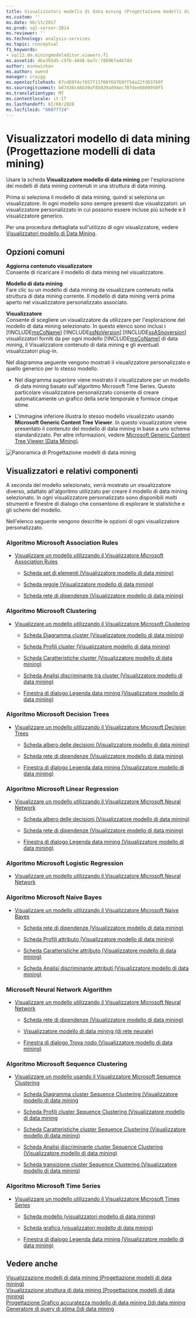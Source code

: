 ```yaml
---
title: Visualizzatori modello di data mining (Progettazione modelli di data mining) | Microsoft Docs
ms.custom: ''
ms.date: 06/13/2017
ms.prod: sql-server-2014
ms.reviewer: ''
ms.technology: analysis-services
ms.topic: conceptual
f1_keywords:
- sql12.dm.miningmodeleditor.viewers.f1
ms.assetid: 4ba391d5-c97b-4848-ba7c-7d096fa4b7dd
author: minewiskan
ms.author: owend
manager: craigg
ms.openlocfilehash: 67cd89f4cf857f11f08f69769ff54a22fd83760f
ms.sourcegitcommit: b87d36c46b39af8b929ad94ec707dee8800950f5
ms.translationtype: MT
ms.contentlocale: it-IT
ms.lasthandoff: 02/08/2020
ms.locfileid: "66077724"
---
```

# <a name="mining-model-viewers-data-mining-model-designer"></a>Visualizzatori modello di data mining (Progettazione modelli di data mining)
  Usare la scheda **Visualizzatore modello di data mining** per l'esplorazione dei modelli di data mining contenuti in una struttura di data mining.  
  
 Prima si seleziona il modello di data mining, quindi si seleziona un visualizzatore. In ogni modello sono sempre presenti due visualizzatori: un visualizzatore personalizzato in cui possono essere incluse più schede e il visualizzatore generico.  
  
 Per una procedura dettagliata sull'utilizzo di ogni visualizzatore, vedere [Visualizzatori modello di Data Mining](data-mining/data-mining-model-viewers.md).  
  
## <a name="common-options"></a>Opzioni comuni  
 **Aggiorna contenuto visualizzatore**  
 Consente di ricaricare il modello di data mining nel visualizzatore.  
  
 **Modello di data mining**  
 Fare clic su un modello di data mining da visualizzare contenuto nella struttura di data mining corrente. Il modello di data mining verrà prima aperto nel visualizzatore personalizzato associato.  
  
 **Visualizzatore**  
 Consente di scegliere un visualizzatore da utilizzare per l'esplorazione del modello di data mining selezionato. In questo elenco sono inclusi i [!INCLUDE[msCoName](../includes/msconame-md.md)] [!INCLUDE[ssNoVersion](../includes/ssnoversion-md.md)] [!INCLUDE[ssASnoversion](../includes/ssasnoversion-md.md)] visualizzatori forniti da per ogni modello [!INCLUDE[msCoName](../includes/msconame-md.md)] di data mining, il Visualizzatore contenuto di data mining e gli eventuali visualizzatori plug-in.  
  
 Nel diagramma seguente vengono mostrati il visualizzatore personalizzato e quello generico per lo stesso modello.  
  
-   Nel diagramma superiore viene mostrato il visualizzatore per un modello di data mining basato sull'algoritmo Microsoft Time Series. Questo particolare visualizzatore personalizzato consente di creare automaticamente un grafico della serie temporale e fornisce cinque stime.  
  
-   L'immagine inferiore illustra lo stesso modello visualizzato usando **Microsoft Generic Content Tree Viewer**. In questo visualizzatore viene presentato il contenuto del modello di data mining in base a uno schema standardizzato. Per altre informazioni, vedere [Microsoft Generic Content Tree Viewer &#40;Data Mining&#41;](microsoft-generic-content-tree-viewer-data-mining.md).  
  
 ![Panoramica di Progettazione modelli di data mining](media/generic-mining-model-tab1.gif "Panoramica di Progettazione modelli di data mining")  
  
## <a name="viewers-and-their-components"></a>Visualizzatori e relativi componenti  
 A seconda del modello selezionato, verrà mostrato un visualizzatore diverso, adattato all'algoritmo utilizzato per creare il modello di data mining selezionato. In ogni visualizzatore personalizzato sono disponibili molti strumenti e finestre di dialogo che consentono di esplorare le statistiche e gli schemi del modello.  
  
 Nell'elenco seguente vengono descritte le opzioni di ogni visualizzatore personalizzato.  
  
### <a name="microsoft-association-rules-algorithm"></a>Algoritmo Microsoft Association Rules  
  
-   [Visualizzare un modello utilizzando il Visualizzatore Microsoft Association Rules](data-mining/browse-a-model-using-the-microsoft-association-rules-viewer.md)  
  
    -   [Scheda set di elementi &#40;Visualizzatore modello di data mining&#41;](itemsets-tab-mining-model-viewer.md)  
  
    -   [Scheda regole &#40;Visualizzatore modello di data mining&#41;](rules-tab-mining-model-viewer.md)  
  
    -   [Scheda rete di dipendenze &#40;Visualizzatore modello di data mining&#41;](dependency-network-tab-mining-model-viewer.md)  
  
### <a name="microsoft-clustering-algorithm"></a>Algoritmo Microsoft Clustering  
  
-   [Visualizzare un modello utilizzando il Visualizzatore Microsoft Clustering](data-mining/browse-a-model-using-the-microsoft-cluster-viewer.md)  
  
    -   [Scheda Diagramma cluster &#40;Visualizzatore modello di data mining&#41;](cluster-diagram-tab-mining-model-viewer.md)  
  
    -   [Scheda Profili cluster &#40;Visualizzatore modello di data mining&#41;](cluster-profiles-tab-mining-model-viewer.md)  
  
    -   [Scheda Caratteristiche cluster &#40;Visualizzatore modello di data mining&#41;](cluster-characteristics-tab-mining-model-viewer.md)  
  
    -   [Scheda Analisi discriminante tra cluster &#40;Visualizzatore modello di data mining&#41;](cluster-discrimination-tab-mining-model-viewer.md)  
  
    -   [Finestra di dialogo Legenda data mining &#40;Visualizzatore modello di data mining&#41;](mining-legend-dialog-box-mining-model-viewer.md)  
  
### <a name="microsoft-decision-tree-algorithm"></a>Algoritmo Microsoft Decision Trees  
  
-   [Visualizzare un modello utilizzando il Visualizzatore Microsoft Decision Trees](data-mining/browse-a-model-using-the-microsoft-tree-viewer.md)  
  
    -   [Scheda albero delle decisioni &#40;Visualizzatore modello di data mining&#41;](decision-tree-tab-mining-model-viewer.md)  
  
    -   [Scheda rete di dipendenze &#40;Visualizzatore modello di data mining&#41;](dependency-network-tab-mining-model-viewer.md)  
  
    -   [Finestra di dialogo Legenda data mining &#40;Visualizzatore modello di data mining&#41;](mining-legend-dialog-box-mining-model-viewer.md)  
  
### <a name="microsoft-linear-regression-algorithm"></a>Algoritmo Microsoft Linear Regression  
  
-   [Visualizzare un modello utilizzando il Visualizzatore Microsoft Neural Network](data-mining/browse-a-model-using-the-microsoft-neural-network-viewer.md)  
  
    -   [Scheda albero delle decisioni &#40;Visualizzatore modello di data mining&#41;](decision-tree-tab-mining-model-viewer.md)  
  
    -   [Scheda rete di dipendenze &#40;Visualizzatore modello di data mining&#41;](dependency-network-tab-mining-model-viewer.md)  
  
    -   [Finestra di dialogo Legenda data mining &#40;Visualizzatore modello di data mining&#41;](mining-legend-dialog-box-mining-model-viewer.md)  
  
### <a name="microsoft-logistic-regression-algorithm"></a>Algoritmo Microsoft Logistic Regression  
  
-   [Visualizzare un modello utilizzando il Visualizzatore Microsoft Neural Network](data-mining/browse-a-model-using-the-microsoft-neural-network-viewer.md)  
  
### <a name="microsoft-nave-bayes-algorithm"></a>Algoritmo Microsoft Naive Bayes  
  
-   [Visualizzare un modello utilizzando il Visualizzatore Microsoft Naive Bayes](data-mining/browse-a-model-using-the-microsoft-naive-bayes-viewer.md)  
  
    -   [Scheda rete di dipendenze &#40;Visualizzatore modello di data mining&#41;](dependency-network-tab-mining-model-viewer.md)  
  
    -   [Scheda Profili attributo &#40;Visualizzatore modello di data mining&#41;](attribute-profiles-tab-mining-model-viewer.md)  
  
    -   [Scheda Caratteristiche attributo &#40;Visualizzatore modello di data mining&#41;](attribute-characteristics-tab-mining-model-viewer.md)  
  
    -   [Scheda Analisi discriminante attributi &#40;Visualizzatore modello di data mining&#41;](attribute-discrimination-tab-mining-model-viewer.md)  
  
### <a name="microsoft-neural-network-algorithm"></a>Microsoft Neural Network Algorithm  
  
-   [Visualizzare un modello utilizzando il Visualizzatore Microsoft Neural Network](data-mining/browse-a-model-using-the-microsoft-neural-network-viewer.md)  
  
    -   [Scheda rete di dipendenze &#40;Visualizzatore modello di data mining&#41;](dependency-network-tab-mining-model-viewer.md)  
  
    -   [Visualizzatore modello di data mining &#40;di rete neurale&#41;](neural-network-mining-model-viewer.md)  
  
    -   [Finestra di dialogo Trova nodo &#40;Visualizzatore modello di data mining&#41;](find-node-dialog-box-mining-model-viewer.md)  
  
### <a name="microsoft-sequence-clustering-algorithm"></a>Algoritmo Microsoft Sequence Clustering  
  
-   [Visualizzare un modello usando il Visualizzatore Microsoft Sequence Clustering](data-mining/browse-a-model-using-the-microsoft-sequence-cluster-viewer.md)  
  
    -   [Scheda Diagramma cluster Sequence Clustering &#40;Visualizzatore modello di data mining](sequence-clustering-cluster-diagram-tab-mining-model-viewer.md)  
  
    -   [Scheda Profili cluster Sequence Clustering &#40;Visualizzatore modello di data mining](sequence-clustering-cluster-profiles-tab-mining-model-viewer.md)  
  
    -   [Scheda Caratteristiche cluster Sequence Clustering &#40;Visualizzatore modello di data mining&#41;](sequence-clustering-cluster-characteristics-tab-mining-model-viewer.md)  
  
    -   [Scheda Analisi discriminante cluster Sequence Clustering &#40;Visualizzatore modello di data mining&#41;](sequence-clustering-cluster-discrimination-tab-mining-model-viewer.md)  
  
    -   [Scheda transizione cluster Sequence Clustering &#40;Visualizzatore modello di data mining&#41;](sequence-clustering-cluster-transition-tab-mining-model-viewer.md)  
  
### <a name="microsoft-time-series-algorithm"></a>Algoritmo Microsoft Time Series  
  
-   [Visualizzare un modello utilizzando il Visualizzatore Microsoft Times Series](data-mining/browse-a-model-using-the-microsoft-time-series-viewer.md)  
  
    -   [Scheda modello &#40;visualizzatori modello di data mining&#41;](model-tab-mining-model-viewers.md)  
  
    -   [Scheda grafico &#40;visualizzatori modello di data mining&#41;](chart-tab-mining-model-viewers.md)  
  
    -   [Finestra di dialogo Legenda data mining &#40;Visualizzatore modello di data mining&#41;](mining-legend-dialog-box-mining-model-viewer.md)  
  
## <a name="see-also"></a>Vedere anche  
 [Visualizzazione modelli di data mining &#40;Progettazione modelli di data mining&#41;](mining-models-view-data-mining-model-designer.md)   
 [Visualizzazione struttura di data mining &#40;Progettazione modelli di data mining&#41;](mining-structure-view-data-mining-model-designer.md)   
 [Progettazione Grafico accuratezza modello di data mining &#40;&#41;di data mining](mining-accuracy-chart-designer-data-mining.md)   
 [Generatore di query di stima &#40;&#41;di data mining](prediction-query-builder-data-mining.md)  
  
  
